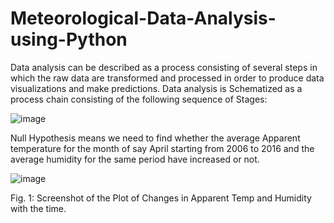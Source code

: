# Meteorological-Data-Analysis-using-Python

Data analysis can be described as a process consisting of several steps in which the raw data are transformed and processed in order to produce data visualizations and make predictions. Data analysis is Schematized as a process chain consisting of the following sequence of Stages:

![image](https://user-images.githubusercontent.com/22562694/121211631-43074200-c89a-11eb-8ed3-543b449f1096.png)

Null Hypothesis means we need to find whether the average Apparent temperature for the month of say April starting from 2006 to 2016 and the average humidity for the same period have increased or not.

![image](https://user-images.githubusercontent.com/22562694/121211708-54e8e500-c89a-11eb-9f37-3942888c1e4a.png)

Fig. 1: Screenshot of the Plot of Changes in Apparent Temp and Humidity with the time.

